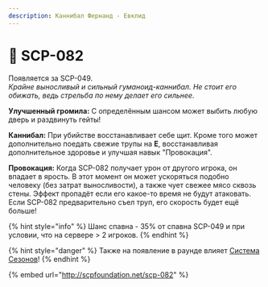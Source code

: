 ```yaml
---
description: Каннибал Фернанд - Евклид
---
```


# 🥩 SCP-082

Появляется за SCP-049.\
_Крайне выносливый и сильный гуманоид-каннибал. Не стоит его обижать, ведь стрельба по нему делает его сильнее._

**Улучшенный громила:** С определённым шансом может выбить любую дверь и раздвинуть гейты!

**Каннибал:** При убийстве восстанавливает себе щит. Кроме того может дополнительно поедать свежие трупы на **E**, восстанавливая дополнительное здоровье и улучшая навык "Провокация".

**Провокация:** Когда SCP-082 получает урон от другого игрока, он впадает в ярость. В этот момент он может ускоряться подобно человеку (без затрат выносливости), а также чует свежее мясо сквозь стены. Эффект пропадёт если его какое-то время не будут атаковать. Если SCP-082 предварительно съел труп, его скорость будет ещё больше!

{% hint style="info" %}
Шанс спавна - 35% от спавна SCP-049 и при условии, что на сервере > 2 игроков.
{% endhint %}

{% hint style="danger" %}
Также на появление в раунде влияет [Система Сезонов](../server-systems/seasons.md)!
{% endhint %}

{% embed url="http://scpfoundation.net/scp-082" %}
